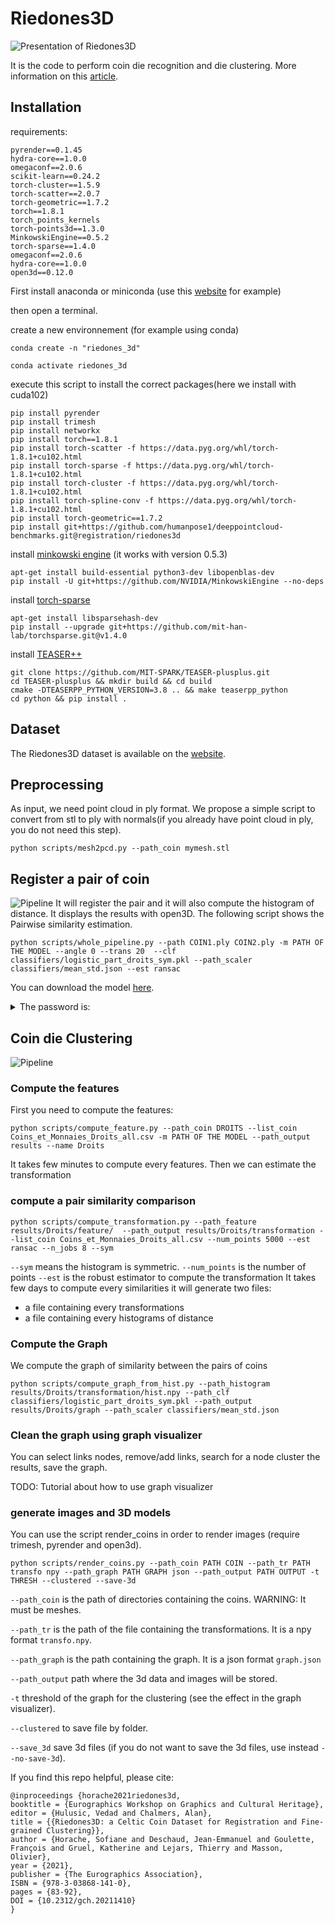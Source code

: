 # Riedones3D
![Presentation of Riedones3D](screenshot/presentation.png "Presentation of Riedones3D")


It is the code to perform coin die recognition and die clustering. More information on this [article](https://arxiv.org/abs/2109.15033).

## Installation
requirements:
```
pyrender==0.1.45
hydra-core==1.0.0
omegaconf==2.0.6
scikit-learn==0.24.2
torch-cluster==1.5.9
torch-scatter==2.0.7
torch-geometric==1.7.2
torch==1.8.1
torch_points_kernels
torch-points3d==1.3.0
MinkowskiEngine==0.5.2
torch-sparse==1.4.0
omegaconf==2.0.6
hydra-core==1.0.0
open3d==0.12.0
```
First install anaconda or miniconda (use this [website](https://docs.conda.io/en/latest/miniconda.html) for example)

then open a terminal.

create a new environnement (for example using conda)
 ```
 conda create -n "riedones_3d"
 ```
 ```
 conda activate riedones_3d
 ```
 execute this script to install the correct packages(here we install with cuda102)
 ```
pip install pyrender
pip install trimesh
pip install networkx
pip install torch==1.8.1
pip install torch-scatter -f https://data.pyg.org/whl/torch-1.8.1+cu102.html
pip install torch-sparse -f https://data.pyg.org/whl/torch-1.8.1+cu102.html
pip install torch-cluster -f https://data.pyg.org/whl/torch-1.8.1+cu102.html
pip install torch-spline-conv -f https://data.pyg.org/whl/torch-1.8.1+cu102.html
pip install torch-geometric==1.7.2
pip install git+https://github.com/humanpose1/deeppointcloud-benchmarks.git@registration/riedones3d
```
install [minkowski engine](https://github.com/NVIDIA/MinkowskiEngine) (it works with version 0.5.3)
```
apt-get install build-essential python3-dev libopenblas-dev
pip install -U git+https://github.com/NVIDIA/MinkowskiEngine --no-deps
 ```
 install [torch-sparse](https://github.com/mit-han-lab/torchsparse)
 ```
 apt-get install libsparsehash-dev
 pip install --upgrade git+https://github.com/mit-han-lab/torchsparse.git@v1.4.0
 ```
 
 install [TEASER++](https://github.com/MIT-SPARK/TEASER-plusplus)
 ```
git clone https://github.com/MIT-SPARK/TEASER-plusplus.git
cd TEASER-plusplus && mkdir build && cd build
cmake -DTEASERPP_PYTHON_VERSION=3.8 .. && make teaserpp_python
cd python && pip install .
 ```
 
## Dataset
The Riedones3D dataset is available on the [website](https://npm3d.fr/coins-riedones3d).

## Preprocessing
As input, we need point cloud in ply format. We propose a simple script to convert from stl to ply with normals(if you already have point cloud in ply, you do not need this step).

```
python scripts/mesh2pcd.py --path_coin mymesh.stl
```

## Register a pair of coin
![Pipeline](screenshot/pipeline.png "Pipeline to registrate a coin")
It will register the pair and it will also compute the histogram of distance. It displays the results with open3D.
The following script shows the Pairwise similarity estimation.

```
python scripts/whole_pipeline.py --path COIN1.ply COIN2.ply -m PATH OF THE MODEL --angle 0 --trans 20  --clf classifiers/logistic_part_droits_sym.pkl --path_scaler classifiers/mean_std.json --est ransac
```
 You can download the model [here](https://cloud.mines-paristech.fr/index.php/s/iRIuRAD48PjIIuf). 
 <details>
<summary>The password is:</summary>
 !riedones3D
</details>

## Coin die Clustering
![Pipeline](screenshot/deep.png "Compute feature for registration")
### Compute the features

First you need to compute the features:
```
python scripts/compute_feature.py --path_coin DROITS --list_coin Coins_et_Monnaies_Droits_all.csv -m PATH OF THE MODEL --path_output results --name Droits
```
It takes few minutes to compute every features.
Then we can estimate the transformation
### compute a pair similarity comparison
```
python scripts/compute_transformation.py --path_feature results/Droits/feature/  --path_output results/Droits/transformation --list_coin Coins_et_Monnaies_Droits_all.csv --num_points 5000 --est ransac --n_jobs 8 --sym
```

`--sym` means the histogram is symmetric.
`--num_points` is the number of points
`--est` is the robust estimator to compute the transformation
It takes few days to compute every similarities
it will generate two files:
- a file containing every transformations
- a file containing every histograms of distance

### Compute the Graph

We compute the graph of similarity between the pairs of coins
```
python scripts/compute_graph_from_hist.py --path_histogram results/Droits/transformation/hist.npy --path_clf classifiers/logistic_part_droits_sym.pkl --path_output results/Droits/graph --path_scaler classifiers/mean_std.json
```
### Clean the graph using graph visualizer

You can select links nodes, remove/add links, search for a node cluster the results, save the graph.

TODO: Tutorial about how to use graph visualizer

### generate images and 3D models
You can use the script render_coins in order to render images (require trimesh, pyrender and open3d).
```
python scripts/render_coins.py --path_coin PATH COIN --path_tr PATH transfo npy --path_graph PATH GRAPH json --path_output PATH OUTPUT -t THRESH --clustered --save-3d
```
`--path_coin` is the path of directories containing the coins. WARNING: It must be meshes.

`--path_tr` is the path of the file containing the transformations. It is a npy format `transfo.npy`.

`--path_graph` is the path containing the graph. It is a json format `graph.json`

`--path_output` path where the 3d data and images will be stored.

`-t` threshold of the graph for the clustering (see the effect in the graph visualizer).

`--clustered` to save file by folder.

`--save_3d` save 3d files (if you do not want to save the 3d files, use instead `--no-save-3d`).


If you find this repo helpful, please cite:
```
@inproceedings {horache2021riedones3d,
booktitle = {Eurographics Workshop on Graphics and Cultural Heritage},
editor = {Hulusic, Vedad and Chalmers, Alan},
title = {{Riedones3D: a Celtic Coin Dataset for Registration and Fine-grained Clustering}},
author = {Horache, Sofiane and Deschaud, Jean-Emmanuel and Goulette, François and Gruel, Katherine and Lejars, Thierry and Masson, Olivier},
year = {2021},
publisher = {The Eurographics Association},
ISBN = {978-3-03868-141-0},
pages = {83-92},
DOI = {10.2312/gch.20211410}
}
```




